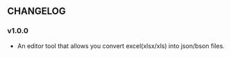 ## CHANGELOG

### v1.0.0
- An editor tool that allows you convert excel(xlsx/xls) into json/bson files.